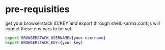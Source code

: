# pre-requisities
get your browserstack ID/KEY and export through shell.
karma.conf.js will expect these env vars to be set.
```sh
export BROWSERSTACK_USERNAME={your username}
export BROWSERSTACK_KEY={your key}
```
